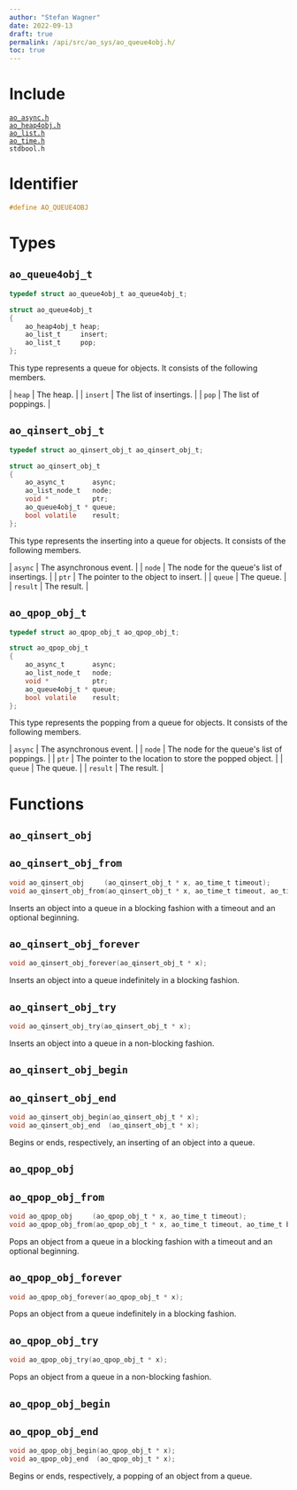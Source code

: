 ```yaml
---
author: "Stefan Wagner"
date: 2022-09-13
draft: true
permalink: /api/src/ao_sys/ao_queue4obj.h/
toc: true
---
```


# Include

[`ao_async.h`](ao_async.h.md) <br/>
[`ao_heap4obj.h`](../ao/ao_heap4obj.h.md) <br/>
[`ao_list.h`](../ao/ao_list.h.md) <br/>
[`ao_time.h`](ao_time.h.md) <br/>
`stdbool.h`

# Identifier

```c
#define AO_QUEUE4OBJ
```

# Types

## `ao_queue4obj_t`

```c
typedef struct ao_queue4obj_t ao_queue4obj_t;
```

```c
struct ao_queue4obj_t
{
    ao_heap4obj_t heap;
    ao_list_t     insert;
    ao_list_t     pop;
};
```

This type represents a queue for objects. It consists of the following members.

| `heap` | The heap. |
| `insert` | The list of insertings. |
| `pop` | The list of poppings. |

## `ao_qinsert_obj_t`

```c
typedef struct ao_qinsert_obj_t ao_qinsert_obj_t;
```

```c
struct ao_qinsert_obj_t
{
    ao_async_t       async;
    ao_list_node_t   node;
    void *           ptr;
    ao_queue4obj_t * queue;
    bool volatile    result;
};
```

This type represents the inserting into a queue for objects. It consists of the following members.

| `async` | The asynchronous event. |
| `node` | The node for the queue's list of insertings. |
| `ptr` | The pointer to the object to insert. |
| `queue` | The queue. |
| `result` | The result. |

## `ao_qpop_obj_t`

```c
typedef struct ao_qpop_obj_t ao_qpop_obj_t;
```

```c
struct ao_qpop_obj_t
{
    ao_async_t       async;
    ao_list_node_t   node;
    void *           ptr;
    ao_queue4obj_t * queue;
    bool volatile    result;
};
```

This type represents the popping from a queue for objects. It consists of the following members.

| `async` | The asynchronous event. |
| `node` | The node for the queue's list of poppings. |
| `ptr` | The pointer to the location to store the popped object. |
| `queue` | The queue. |
| `result` | The result. |

# Functions

## `ao_qinsert_obj`
## `ao_qinsert_obj_from`

```c
void ao_qinsert_obj     (ao_qinsert_obj_t * x, ao_time_t timeout);
void ao_qinsert_obj_from(ao_qinsert_obj_t * x, ao_time_t timeout, ao_time_t beginning);
```

Inserts an object into a queue in a blocking fashion with a timeout and an optional beginning.

## `ao_qinsert_obj_forever`

```c
void ao_qinsert_obj_forever(ao_qinsert_obj_t * x);
```

Inserts an object into a queue indefinitely in a blocking fashion.

## `ao_qinsert_obj_try`

```c
void ao_qinsert_obj_try(ao_qinsert_obj_t * x);
```

Inserts an object into a queue in a non-blocking fashion.

## `ao_qinsert_obj_begin`
## `ao_qinsert_obj_end`

```c
void ao_qinsert_obj_begin(ao_qinsert_obj_t * x);
void ao_qinsert_obj_end  (ao_qinsert_obj_t * x);
```

Begins or ends, respectively, an inserting of an object into a queue.

## `ao_qpop_obj`
## `ao_qpop_obj_from`

```c
void ao_qpop_obj     (ao_qpop_obj_t * x, ao_time_t timeout);
void ao_qpop_obj_from(ao_qpop_obj_t * x, ao_time_t timeout, ao_time_t beginning);
```

Pops an object from a queue in a blocking fashion with a timeout and an optional beginning.

## `ao_qpop_obj_forever`

```c
void ao_qpop_obj_forever(ao_qpop_obj_t * x);
```

Pops an object from a queue indefinitely in a blocking fashion.

## `ao_qpop_obj_try`

```c
void ao_qpop_obj_try(ao_qpop_obj_t * x);
```

Pops an object from a queue in a non-blocking fashion.

## `ao_qpop_obj_begin`
## `ao_qpop_obj_end`

```c
void ao_qpop_obj_begin(ao_qpop_obj_t * x);
void ao_qpop_obj_end  (ao_qpop_obj_t * x);
```

Begins or ends, respectively, a popping of an object from a queue.
